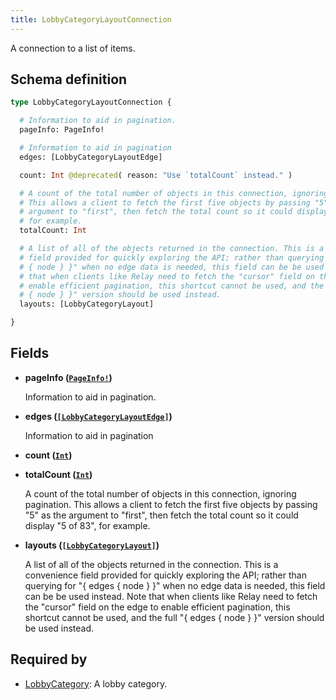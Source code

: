 ```yaml
---
title: LobbyCategoryLayoutConnection
---
```


A connection to a list of items.

## Schema definition
```graphql
type LobbyCategoryLayoutConnection {

  # Information to aid in pagination.
  pageInfo: PageInfo!

  # Information to aid in pagination
  edges: [LobbyCategoryLayoutEdge]

  count: Int @deprecated( reason: "Use `totalCount` instead." )

  # A count of the total number of objects in this connection, ignoring pagination.
  # This allows a client to fetch the first five objects by passing "5" as the
  # argument to "first", then fetch the total count so it could display "5 of 83",
  # for example.
  totalCount: Int

  # A list of all of the objects returned in the connection. This is a convenience
  # field provided for quickly exploring the API; rather than querying for "{ edges
  # { node } }" when no edge data is needed, this field can be be used instead. Note
  # that when clients like Relay need to fetch the "cursor" field on the edge to
  # enable efficient pagination, this shortcut cannot be used, and the full "{ edges
  # { node } }" version should be used instead.
  layouts: [LobbyCategoryLayout]

}
```

## Fields

* **pageInfo ([`PageInfo!`](graphql/schema/pageinfo.md))**

  Information to aid in pagination.

* **edges ([`[LobbyCategoryLayoutEdge]`](graphql/schema/lobbycategorylayoutedge.md))**

  Information to aid in pagination

* **count ([`Int`](graphql/schema/int.md))**


* **totalCount ([`Int`](graphql/schema/int.md))**

  A count of the total number of objects in this connection, ignoring pagination. This allows a client to fetch the first five objects by passing "5" as the argument to "first", then fetch the total count so it could display "5 of 83", for example.

* **layouts ([`[LobbyCategoryLayout]`](graphql/schema/lobbycategorylayout.md))**

  A list of all of the objects returned in the connection. This is a convenience field provided for quickly exploring the API; rather than querying for "{ edges { node } }" when no edge data is needed, this field can be be used instead. Note that when clients like Relay need to fetch the "cursor" field on the edge to enable efficient pagination, this shortcut cannot be used, and the full "{ edges { node } }" version should be used instead.


## Required by
* [LobbyCategory](graphql/schema/lobbycategory.md): A lobby category.
